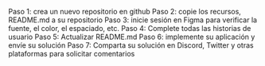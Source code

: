 Paso 1: crea un nuevo repositorio en github
Paso 2: copie los recursos, README.md a su repositorio
Paso 3: inicie sesión en Figma para verificar la fuente, el color, el espaciado, etc.
Paso 4: Complete todas las historias de usuario
Paso 5: Actualizar README.md
Paso 6: implemente su aplicación y envíe su solución
Paso 7: Comparta su solución en Discord, Twitter y otras plataformas para solicitar comentarios